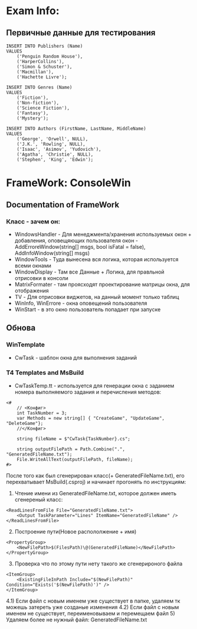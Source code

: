 # Exam Info:
## Первичные данные для тестирования
```
INSERT INTO Publishers (Name)
VALUES
    ('Penguin Random House'),
    ('HarperCollins'),
    ('Simon & Schuster'),
    ('Macmillan'),
    ('Hachette Livre');

INSERT INTO Genres (Name)
VALUES
    ('Fiction'),
    ('Non-fiction'),
    ('Science Fiction'),
    ('Fantasy'),
    ('Mystery');

INSERT INTO Authors (FirstName, LastName, MiddleName)
VALUES
    ('George', 'Orwell', NULL),
    ('J.K.', 'Rowling', NULL),
    ('Isaac', 'Asimov', 'Yudovich'),
    ('Agatha', 'Christie', NULL),
    ('Stephen', 'King', 'Edwin');
```

# FrameWork: ConsoleWin
## Documentation of FrameWork

### Класс - зачем он:
* WindowsHandler - Для менеджмента/хранения используемых окон + добавления, оповещяющих пользователя окон - AddErroreWindow(string[] msgs, bool isFatal = false), AddInfoWindow(string[] msgs)
* WindowTools - Туда вынесена вся логика, которая используется всеми окнами 
* WindowDisplay - Там все Данные + Логика, для правльной отрисовки в консоли
* MatrixFormater - там проясходят проектирование матрицы окна, для отображения
* TV - Для отрисовки виджетов, на данный момент только таблиц 
* WinInfo, WinErrore - окна оповещений пользователя
* WinStart - в это окно пользователь попадает при запуске

## Обнова
### WinTemplate 
* CwTask - шаблон окна для выполнения заданий 

### T4 Templates and MsBuild
* CwTaskTemp.tt - используется для генерации окна с заданием номера выполняемого задания и перечисления методов:
```
<#
    // <Конфиг>
    int TaskNumber = 3;
    var Methods = new string[] { "CreateGame", "UpdateGame", "DeleteGame"};
    //</Конфиг>

    string fileName = $"CwTask{TaskNumber}.cs";

    string outputFilePath = Path.Combine(".", "GeneratedFileName.txt");
    File.WriteAllText(outputFilePath, fileName);
#>
```
После того как был сгенерирован класс(+ GeneratedFileName.txt), его перехватывает MsBuild(.csproj) и начинает прогонять по инструкциям:
1) Чтение имени из GeneratedFileName.txt, которое должен иметь сгенереный класс:
```
<ReadLinesFromFile File="GeneratedFileName.txt">
    <Output TaskParameter="Lines" ItemName="GeneratedFileName" />
</ReadLinesFromFile>
```
2) Построение пути(Новое распололжение + имя)
```
<PropertyGroup>
	<NewFilePath>$(FilesPath)\@(GeneratedFileName)</NewFilePath>
</PropertyGroup> 		
```
3) Проверка что по этому пути нету такого же сгенерироного файла
```
<ItemGroup>
	<ExistingFileInPath Include="$(NewFilePath)" Condition="Exists('$(NewFilePath)')" />
</ItemGroup>
```
4.1) Если файл с новым именем уже существует в папке, удаляем тк можешь затереть уже созданые изменения
4.2) Если файл с новым именем не существует, переименовываем и перемещаем файл
5) Удаляем более не нужный файл: GeneratedFileName.txt
